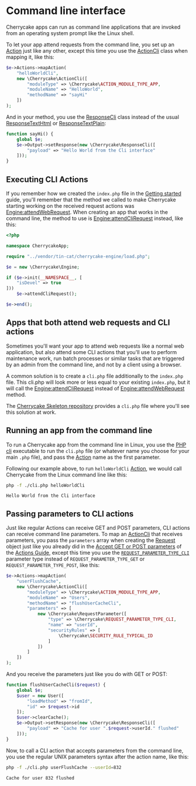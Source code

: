 # Command line interface

Cherrycake apps can run as command line applications that are invoked from an operating system prompt like the Linux shell.

To let your app attend requests from the command line, you set up an [Action](../reference/core-classes/action/) just like any other, except this time you use the [ActionCli](../reference/core-classes/action/#subclasses) class when mapping it, like this:

```php
$e->Actions->mapAction(
    "helloWorldCli",
    new \Cherrycake\ActionCli([
        "moduleType" => \Cherrycake\ACTION_MODULE_TYPE_APP,
        "moduleName" => "HelloWorld",
        "methodName" => "sayHi"
    ])
);
```

And in your method, you use the [ResponseCli](../reference/core-classes/response.md#subclasses) class instead of the usual [ResponseTextHtml](../reference/core-classes/response.md#subclasses) or [ResponseTextPlain](../reference/core-classes/response.md#subclasses):

```php
function sayHi() {
    global $e;
    $e->Output->setResponse(new \Cherrycake\ResponseCli([
        "payload" => "Hello World from the Cli interface"
    ]));
}
```

## Executing CLI Actions

If you remember how we created the `index.php` file in the [Getting started](getting-started/#creating-the-index-php) guide, you'll remember that the method we called to make Cherrycake starting working on the received request actions was [Engine:attendWebRequest](../reference/core-classes/engine/methods.md#attendwebrequest). When creating an app that works in the command line, the method to use is [Engine:attendCliRequest](../reference/core-classes/engine/methods.md#attendclirequest) instead, like this:

```php
<?php

namespace CherrycakeApp;

require "../vendor/tin-cat/cherrycake-engine/load.php";

$e = new \Cherrycake\Engine;

if ($e->init(__NAMESPACE__, [
    "isDevel" => true
]))
    $e->attendCliRequest();

$e->end();
```

## Apps that both attend web requests and CLI actions

Sometimes you'll want your app to attend web requests like a normal web application, but also attend some CLI actions that you'll use to perform maintenance work, run batch processes or similar tasks that are triggered by an admin from the command line, and not by a client using a browser.

A common solution is to create a `cli.php` file additionally to the `index.php` file. This cli.php will look more or less equal to your existing `index.php`, but it will call the [Engine:attendCliRequest](../reference/core-classes/engine/methods.md#attendclirequest) instead of [Engine:attendWebRequest](../reference/core-classes/engine/methods.md#attendwebrequest) method.

The [Cherrycake Skeleton repository](https://github.com/tin-cat/cherrycake-skeleton) provides a `cli.php` file where you'll see this solution at work.

## Running an app from the command line

To run a Cherrycake app from the command line in Linux, you use the [PHP cli](https://www.php.net/manual/en/features.commandline.introduction.php) executable to run the `cli.php` file \(or whatever name you choose for your main `.php` file\), and pass the [Action](../reference/core-classes/action/) name as the first parameter.

Following our example above, to run `helloWorldCli` [Action](../reference/core-classes/action/), we would call Cherrycake from the Linux command line like this:

```bash
php -f ./cli.php helloWorldCli
```

```text
Hello World from the Cli interface
```

## Passing parameters to CLI actions

Just like regular Actions can receive GET and POST parameters, CLI actions can receive command line parameters. To map an [ActionCli](../reference/core-classes/action/#subclasses) that receives parameters, you pass the `parameters` array when creating the [Request](../reference/core-classes/request/) object just like you already did in the [Accept GET or POST parameters](actions-guide/accept-get-or-post-parameters.md) of the [Actions Guide](actions-guide/), except this time you use the [`REQUEST_PARAMETER_TYPE_CLI`](../reference/core-classes/requestparameter/#constants) parameter type instead of `REQUEST_PARAMETER_TYPE_GET` or `REQUEST_PARAMETER_TYPE_POST`, like this:

```php
$e->Actions->mapAction(
    "userFlushCache",
    new \Cherrycake\ActionCli([
        "moduleType" => \Cherrycake\ACTION_MODULE_TYPE_APP,
        "moduleName" => "Users",
        "methodName" => "flushUserCacheCli",
        "parameters" => [
            new \Cherrycake\RequestParameter([
                "type" => \Cherrycake\REQUEST_PARAMETER_TYPE_CLI,
                "name" => "userId",
                "securityRules" => [
                    \Cherrycake\SECURITY_RULE_TYPICAL_ID
                ]
            ])
        ]
    ])
);
```

And you receive the parameters just like you do with GET or POST:

```php
function flushUserCacheCli($request) {
    global $e;
    $user = new User([
        "loadMethod" => "fromId",
        "id" => $request->id
    ]);
    $user->clearCache();
    $e->Output->setResponse(new \Cherrycake\ResponseCli([
        "payload" => "Cache for user ".$request->userId." flushed"
    ]));
}
```

Now, to call a CLI action that accepts parameters from the command line, you use the regular UNIX parameters syntax after the action name, like this:

```bash
php -f ./cli.php userFlushCache --userId=832
```

```text
Cache for user 832 flushed
```

